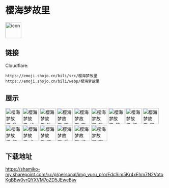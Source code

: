 # 樱海梦故里
<img src="https://emoji.shojo.cn/bili/src/樱海梦故里/icon.png" width="50" height="50" alt="icon">

## 链接
Cloudflare:
```
https://emoji.shojo.cn/bili/src/樱海梦故里
https://emoji.shojo.cn/bili/webp/樱海梦故里
```
## 展示
<img src="https://emoji.shojo.cn/bili/src/樱海梦故里/樱海梦故里-乱叫.png" width="50" height="50" alt="樱海梦故里-乱叫">
<img src="https://emoji.shojo.cn/bili/src/樱海梦故里/樱海梦故里-尬住.png" width="50" height="50" alt="樱海梦故里-尬住">
<img src="https://emoji.shojo.cn/bili/src/樱海梦故里/樱海梦故里-破防了.png" width="50" height="50" alt="樱海梦故里-破防了">
<img src="https://emoji.shojo.cn/bili/src/樱海梦故里/樱海梦故里-画饼中.png" width="50" height="50" alt="樱海梦故里-画饼中">
<img src="https://emoji.shojo.cn/bili/src/樱海梦故里/樱海梦故里-有鸽子.png" width="50" height="50" alt="樱海梦故里-有鸽子">
<img src="https://emoji.shojo.cn/bili/src/樱海梦故里/樱海梦故里-我来咯.png" width="50" height="50" alt="樱海梦故里-我来咯">
<img src="https://emoji.shojo.cn/bili/src/樱海梦故里/樱海梦故里-鸽了.png" width="50" height="50" alt="樱海梦故里-鸽了">
<img src="https://emoji.shojo.cn/bili/src/樱海梦故里/樱海梦故里-抓鸽子.png" width="50" height="50" alt="樱海梦故里-抓鸽子">
<img src="https://emoji.shojo.cn/bili/src/樱海梦故里/樱海梦故里-润了.png" width="50" height="50" alt="樱海梦故里-润了">
<img src="https://emoji.shojo.cn/bili/src/樱海梦故里/樱海梦故里-棒.png" width="50" height="50" alt="樱海梦故里-棒">
<img src="https://emoji.shojo.cn/bili/src/樱海梦故里/樱海梦故里-心像石头.png" width="50" height="50" alt="樱海梦故里-心像石头">
<img src="https://emoji.shojo.cn/bili/src/樱海梦故里/樱海梦故里-不能接受.png" width="50" height="50" alt="樱海梦故里-不能接受">
<img src="https://emoji.shojo.cn/bili/src/樱海梦故里/樱海梦故里-看不见我.png" width="50" height="50" alt="樱海梦故里-看不见我">
<img src="https://emoji.shojo.cn/bili/src/樱海梦故里/樱海梦故里-好菜呀.png" width="50" height="50" alt="樱海梦故里-好菜呀">
<img src="https://emoji.shojo.cn/bili/src/樱海梦故里/樱海梦故里-啊这.png" width="50" height="50" alt="樱海梦故里-啊这">

## 下载地址

https://shamiko-my.sharepoint.com/:u:/g/personal/img_yuru_pro/EdcSim5Kr4xEhm7N2VotoKgBBw0vrQYXVM7oZD5JEweBjw